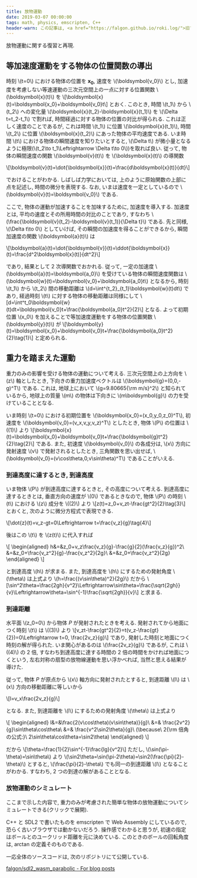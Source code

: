 ```yaml
---
title: 放物運動
date: 2019-03-07 00:00:00
tags: math, physics, emscripten, C++
header-warn: この記事は, <a href="https://falgon.github.io/roki.log/">旧ブログ</a>から移植された記事です. よって, その内容として, <a href="https://falgon.github.io/roki.log/">旧ブログ</a>に依存した文脈が含まれている可能性があります. 予めご了承下さい.
---
```


放物運動に関する復習と再現.

## 等加速度運動をする物体の位置関数の導出

時刻 \\(t=0\\) における物体の位置を $\boldsymbol{x_0}$, 速度を \\(\boldsymbol{v_0}\\)
とし, 加速度を考慮しない等速運動の三次元空間上の一点に対する位置関数 \\(\boldsymbol{x}(t)\\) を
\\[\boldsymbol{x}(t)=\boldsymbol{x_0}+\boldsymbol{v_0}t\\] とおく.
このとき, 時間 \\(t_1\\) から \\(t_2\\) への変化量 \\(\boldsymbol{x}(t_2)-\boldsymbol{x}(t_1)\\) を \\(\Delta t=t_2-t_1\\) で割れば,
時間経過に対する物体の位置の対比が得られる.
これは正しく速度のことであるが, これは時間 \\(t_1\\) に位置 \\(\boldsymbol{x}(t_1)\\), 時間 \\(t_2\\) に位置 \\(\boldsymbol{x}(t_2)\\)
にあった物体の平均速度である. 
いま時間 \\(t\\) における物体の瞬間速度を知りたいとすると, \\(\Delta t\\) が微小量となるように極限(\\(t_2\to t_1\Leftrightarrow \Delta t\to 0\\))を取れば良い.<!--more-->
従って, 物体の瞬間速度の関数 \\(\boldsymbol{v}(t)\\) を \\(\boldsymbol{x}(t)\\) の導関数 

\\[\boldsymbol{v}(t)=\dot{\boldsymbol{x}}(t)=\frac{d\boldsymbol{x}(t)}{dt}\\]

でおけることがわかる.
しばしば力学においては, 上のように原始関数の上部に点を記述し, 時間の微分を表現する.
なお, いまは速度を一定としているので \\(\boldsymbol{v}(t)=\boldsymbol{v_0}\\) である.

ここで, 物体の運動が加速することを加味するために, 加速度を導入する.
加速度とは, 平均の速度とその所用時間の対比のことであり, 
すなわち \\(\frac{\boldsymbol{v}(t_2)-\boldsymbol{v}(t_1)}{\Delta t}\\) である.
先と同様, \\(\Delta t\to 0\\) としていけば, その瞬間の加速度を得ることができるから, 
瞬間加速度の関数 \\(\boldsymbol{a}(t)\\) は

\\[\boldsymbol{a}(t)=\dot{\boldsymbol{v}}(t)=\ddot{\boldsymbol{x}}(t)=\frac{d^2\boldsymbol{x}(t)}{dt^2}\\] 

であり, 結果として 2 次導関数でおかれる.
従って, 一定の加速度 \\(\boldsymbol{a}(t)=\boldsymbol{a_0}\\) を受けている物体の瞬間速度関数は
\\(\boldsymbol{w}(t)=\boldsymbol{v_0}+\boldsymbol{a_0}t\\) となるから, 
時刻 \\(t_1\\) から \\(t_2\\) 間の移動距離は \\(d=\int^{t_2}_{t_1}\boldsymbol{w}(t)dt\\) 
であり, 経過時刻 \\(t\\) に対する物体の移動距離は同様にして 
\\[d=\int^t_0\boldsymbol{w}(t)dt=\boldsymbol{v_0}t+\frac{\boldsymbol{a_0}t^2}{2}\\]
となる. よって初期位置 \\(x_0\\) を加えることで等加速度運動をする物体の位置関数 \\(\boldsymbol{y}(t)\\) が
\\[\boldsymbol{y}(t)=\boldsymbol{x_0}+\boldsymbol{v_0}t+\frac{\boldsymbol{a_0}t^2}{2}\tag{1}\\] と定められる.

## 重力を踏まえた運動

重力のみの影響を受ける物体の運動について考える.
三次元空間上の上方向を \\(z\\) 軸としたとき, 下向きの重力加速度ベクトルは \\(\boldsymbol{g}=(0,0,-g)^T\\) である.
これは, 地球上において \\(g=9.80665{\rm m/s}^2\\) と知られているから, 地球上の質量 \\(m\\) の物体は下向きに \\(m\boldsymbol{g}\\)
の力を受けていることとなる.

いま時刻 \\(t=0\\) における初期位置を \\(\boldsymbol{x_0}=(x_0,y_0,z_0)^T\\),
初速度を \\(\boldsymbol{v_0}=(v_x,v_y,v_z)^T\\) としたとき, 物体 \\(P\\) の位置は \\((1)\\) より
\\[\boldsymbol{x}(t)=\boldsymbol{x_0}+\boldsymbol{v_0}t+\frac{\boldsymbol{g}t^2}{2}\tag{2}\\]
である. また, 初速度 \\(\boldsymbol{v_0}\\) の各成分は, \\(x\\) 方向に発射速度 \\(v\\) で発射されるとしたとき,
三角関数を思い出せば, \\(\boldsymbol{v_0}=(v\cos\theta,0,v\sin\theta)^T\\) であることがいえる.

### 到達高度に達するとき, 到達高度

いま物体 \\(P\\) が到達高度に達するときと, その高度について考える.
到達高度に達するときとは, 垂直方向の速度が \\(0\\) であるときなので, 
物体 \\(P\\) の時刻 \\(t\\) における \\(z\\) 成分を \\((2)\\) より
\\[z(t)=z_0+v_zt-\frac{gt^2}{2}\tag{3}\\] とおくと,
次のように微分方程式で表現できる.

\\[\dot{z}(t)=v_z-gt=0\Leftrightarrow t=\frac{v_z}{g}\tag{4}\\]

後はこの \\(t\\) を \\(z(t)\\) に代入すれば

\\[
\begin{aligned}
h&=&z_0+v_z\frac{v_z}{g}-\frac{g}{2}(\frac{v_z}{g})^2\\
&=&z_0+\frac{v_z^2}{g}-\frac{v_z^2}{2g}\\
&=&z_0+\frac{v_z^2}{2g}
\end{aligned}
\\]

と到達高度 \\(h\\) が求まる.
また, 到達高度を \\(h\\) にするための発射角度 \\(\theta\\) は上式より \\(h=\frac{(v\sin\theta)^2}{2g}\\) だから
\\[\sin^2\theta=\frac{2gh}{v^2}\Leftrightarrow\sin\theta=\frac{\sqrt{2gh}}{v}\Leftrightarrow\theta=\sin^{-1}\frac{\sqrt{2gh}}{v}\\]
と求まる.

### 到達距離

水平面 \\(z_0=0\\) から物体 $P$ が発射されたときを考える. 
発射されてから地面につく時刻 \\(t\\) は \\((3)\\) より 
\\[v_zt-\frac{gt^2}{2}=t(v_z-\frac{gt}{2})=0\Leftrightarrow t=0, \frac{2v_z}{g}\\]
であり, 発射した時刻と地面につく時刻の解が得られた.
いま関心があるのは \\(\frac{2v_z}{g}\\) であるが, これは \\((4)\\) の $2$ 倍, 
すなわち到達高度に達する時間の $2$ 倍の時間をかければ地面につくという,
左右対称の扇型の放物線運動を思い浮かべれば, 当然と思える結果が導けた.

従って, 物体 $P$ が原点から \\(x\\) 軸方向に発射されたとすると,
到達距離 \\(l\\) は \\(x\\) 方向の移動距離に等しいから

\\[l=v_x\frac{2v_z}{g}\\]

となる.
また, 到達距離を \\(l\\) にするための発射角度 \\(\theta\\) は上式より 

\\[
\begin{aligned}
l&=&\frac{2(v\cos\theta)(v\sin\theta)}{g}\\
&=& \frac{2v^2}{g}\sin\theta\cos\theta\\
&=& \frac{v^2\sin2\theta}{g}\ (\because\ 2{\rm 倍角の公式:}\ 2\sin\theta\cos\theta=\sin2\theta)
\end{aligned}
\\]

だから \\[\theta=\frac{1}{2}\sin^{-1}\frac{lg}{v^2}\\]
ただし, \\(\sin(\pi-\theta)=\sin\theta\\) より 
\\(\sin2\theta=\sin(\pi-2\theta)=\sin2(\frac{\pi}{2}-\theta)\\) とすると,
\\(\frac{\pi}{2}-\theta\\) でも同一の到達距離 \\(l\\) となることがわかる. すなわち, 2 つの到達の解があることとなる.

### 放物運動のシミュレート

ここまで示した内容で, 重力のみが考慮された簡単な物体の放物運動について<em onclick="obj=document.getElementById('openscsim').style; obj.display=(obj.display=='none')?'block':'none';"><a style="font-style: normal; cursor:pointer;">シミュレートできる(クリックで展開).</a></em>
<div id="openscsim" style="display:none;clear:both;width:100%;text-align:center;">
<canvas style="display: inline;" id="canvas" oncontextmenu="event.preventDefault()"></canvas>
</div>
<script type='text/javascript'>
var Module = {
    canvas: (function() { return document.getElementById('canvas'); })()
};
Module['locateFile'] = function(path, prefix) {
    return "/roki.log/2019/03/7/ParabolicMotion/" + path;
}
</script>
<script src="./parabsbc.js"></script>

C++ と SDL2 で書いたものを emscripten で Web Assembly にしているので, 恐らく古いブラウザでは動かないだろう.
操作感でわかると思うが, 初速の指定はボールとのユークリッド距離を元に決めている.
このときのボールの回転角度は, arctan の定義そのものである.

一応全体のソースコードは, 次のリポジトリにて公開している.

<div class="box is-shadowless has-text-centered">
<i class="fab fa-github mr-2"></i>
<a href="https://github.com/falgon/sdl2_wasm_parabolic">falgon/sdl2_wasm_parabolic - For blog posts</a>
</div>


